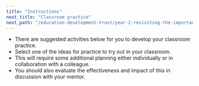 ```yaml
---
title: "Instructions"
next_title: "Classroom practice"
next_path: "/education-development-trust/year-2-revisiting-the-importance-of-subject-and-curriculum-knowledge/spring-week-5-ect-classroom-practice"
---
```


- There are suggested activities below for you to develop your classroom practice.
- Select one of the ideas for practice to try out in your classroom.
- This will require some additional planning either individually or in collaboration with a colleague.
- You should also evaluate the effectiveness and impact of this in discussion with your mentor.
